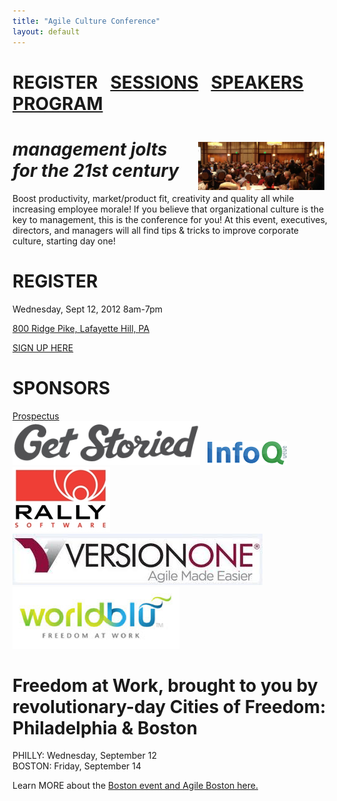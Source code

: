 ```yaml
---
title: "Agile Culture Conference"
layout: default
---
```



REGISTER &nbsp;&nbsp;<a href="./acc_sessions.html">SESSIONS</a>&nbsp;&nbsp; <a href="./acc_bios.html">SPEAKERS</a>&nbsp;&nbsp; <a href="./acc_program.html">PROGRAM</a>
=============


<img width="40%" src="./images/AgileCultureConfPhilly.jpg" style="float:right;padding: 5px 5px 5px 5px;"/>*management jolts for the 21st century*
=============
Boost productivity, market/product fit, creativity and quality all while increasing employee morale! If you believe that organizational culture is the key to management, this is the conference for you! At this event, executives, directors, and managers will all find tips & tricks to improve corporate culture, starting day one!
 
REGISTER
========
 
Wednesday, Sept 12, 2012 8am-7pm

<a href="http://www.aceconferencecenter.com/index.php">800 Ridge Pike, Lafayette Hill, PA</a>

<a href="https://www.brownpapertickets.com/event/249645">SIGN UP HERE</a>
 

SPONSORS
========
[Prospectus](/agile-culture-conf-sponsors.html) <br/>
<a href="http://www.getstoried.com"><img src="./sponsor-logos/GetStoried-Logo.png"></a>&nbsp;&nbsp;
<a href="http://www.infoq.com"><img src="./sponsor-logos/logo-infoq.gif"></a>&nbsp;&nbsp;
<a href="http://www.rallydev.com"><img src="./sponsor-logos/rally_logo.jpg"></a>&nbsp;&nbsp;
<a href="http://www.versionone.com"><img src="./sponsor-logos/VersionOne.jpg"></a>&nbsp;&nbsp;
<a href="http://www.worldblu.com"><img src="./sponsor-logos/WorldBlu-Logo.png"></a>&nbsp;&nbsp;


Freedom at Work, brought to you by revolutionary-day Cities of Freedom: Philadelphia & Boston
==============
PHILLY: Wednesday, September 12<br/>
BOSTON: Friday, September 14<br/>

Learn MORE about the <a href="http://newtechusa.net/culture-con/">Boston event and Agile Boston here.</a>

